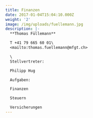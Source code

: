 ```yaml
---
title: Finanzen
date: 2017-01-04T15:04:10.000Z
weight: '2'
image: /img/uploads/fuellemann.jpg
description: |-
  **Thomas Füllemann**

  T +41 79 665 60 01\
  <mailto:thomas.fuellemann@mfgt.ch>

  \
  Stellvertreter:

  Philipp Hug

  Aufgaben:

  Finanzen

  Steuern

  Versicherungen
---
```


